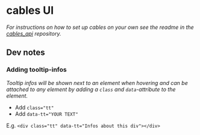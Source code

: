 # cables UI

*For instructions on how to set up cables on your own see the readme in the [cables_api](https://bitbucket.org/undev/cables_api) repository.*

## Dev notes

### Adding tooltip-infos

*Tooltip infos will be shown next to an element when hovering and can be attached to any element by adding a `class` and `data`-attribute to the element.*

-  Add `class="tt"`
- Add `data-tt="YOUR TEXT"`

E.g. `<div class="tt" data-tt="Infos about this div"></div>`

